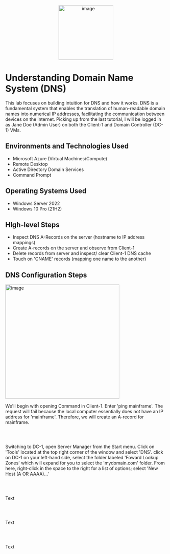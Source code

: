 <p align="center">
<img width="171" alt="image" src="https://github.com/chandy619/intuition-dns/assets/144288806/56212e77-8a1c-4b27-835d-325553023ae7"
>
</p>

<h1>Understanding Domain Name System (DNS)</h1>
This lab focuses on building intuition for DNS and how it works. DNS is a fundamental system that enables the translation of human-readable domain names into numerical IP addresses, facilitating the communication between devices on the internet. Picking up from the last tutorial, I will be logged in as Jane Doe (Admin User) on both the Client-1 and Domain Controller (DC-1) VMs. <br />

<h2>Environments and Technologies Used</h2>

- Microsoft Azure (Virtual Machines/Compute)
- Remote Desktop
- Active Directory Domain Services
- Command Prompt

<h2>Operating Systems Used </h2>

- Windows Server 2022
- Windows 10 Pro (21H2)

<h2>HIgh-level Steps</h2>

- Inspect DNS A-Records on the server (hostname to IP address mappings)
- Create A-records on the server and observe from Client-1
- Delete records from server and inspect/ clear Client-1 DNS cache
- Touch on 'CNAME' records (mapping one name to the another)

<h2>DNS Configuration Steps</h2>
<p>
<img width="357" alt="image" src="https://github.com/chandy619/intuition-dns/assets/144288806/8acc133b-6f5c-4f04-b7ec-b3323c17af97">

</p>
<p>
We'll begin with opening Command in Client-1. Enter 'ping mainframe'. The request will fail because the local computer essentially does not have  an IP address for 'mainframe'. Therefore, we will create an A-record for mainframe.
</p>
<br />

<p>
<image>
</p>
<p>
Switching to DC-1, open Server Manager from the Start menu. Click on 'Tools' located at the top right corner of the window and select 'DNS'. click on DC-1 on your left-hand side, select the folder labeled 'Foward Lookup Zones' which will expand for you to select the 'mydomain.com' folder. From here, right-click in the space to the right for a list of options; select 'New Host (A OR AAAA)...'
</p>
<br />

<p>
<image>
</p>
<p>
Text
</p>
<br />

<p>
<image>
</p>
<p>
Text
</p>
<br />

<p>
<image>
</p>
<p>
Text
</p>
<br />
